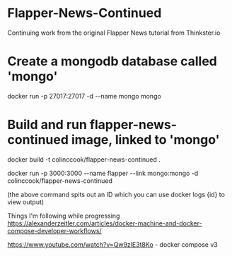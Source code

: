 # Flapper-News-Continued
Continuing work from the original Flapper News tutorial from Thinkster.io




# Create a mongodb database called 'mongo'

docker run -p 27017:27017 -d --name mongo mongo


# Build and run flapper-news-continued image, linked to 'mongo'

docker build -t colinccook/flapper-news-continued .

docker run -p 3000:3000 --name flapper --link mongo:mongo -d colinccook/flapper-news-continued




(the above command spits out an ID which you can use docker logs {id} to view output)




Things I'm following while progressing
https://alexanderzeitler.com/articles/docker-machine-and-docker-compose-developer-workflows/

https://www.youtube.com/watch?v=Qw9zlE3t8Ko - docker compose v3
